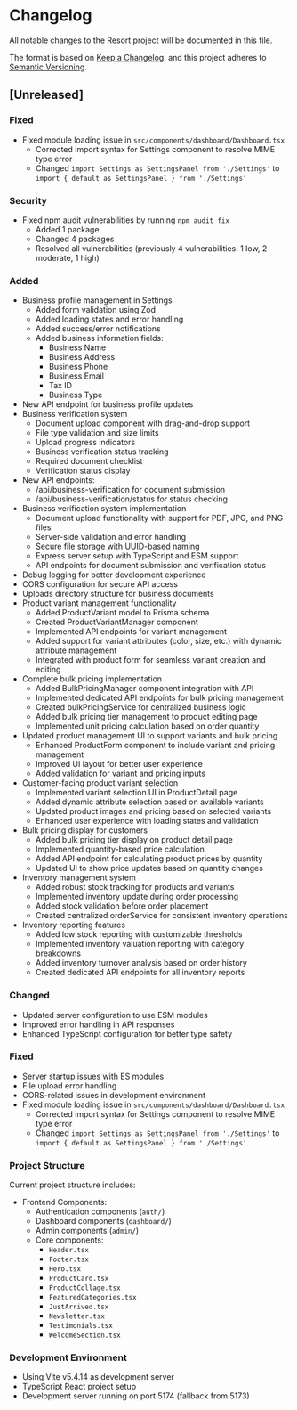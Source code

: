 # Changelog

All notable changes to the Resort project will be documented in this file.

The format is based on [Keep a Changelog](https://keepachangelog.com/en/1.0.0/),
and this project adheres to [Semantic Versioning](https://semver.org/spec/v2.0.0.html).

## [Unreleased]

### Fixed
- Fixed module loading issue in `src/components/dashboard/Dashboard.tsx`
  - Corrected import syntax for Settings component to resolve MIME type error
  - Changed `import Settings as SettingsPanel from './Settings'` to `import { default as SettingsPanel } from './Settings'`

### Security
- Fixed npm audit vulnerabilities by running `npm audit fix`
  - Added 1 package
  - Changed 4 packages
  - Resolved all vulnerabilities (previously 4 vulnerabilities: 1 low, 2 moderate, 1 high)

### Added
- Business profile management in Settings
  - Added form validation using Zod
  - Added loading states and error handling
  - Added success/error notifications
  - Added business information fields:
    - Business Name
    - Business Address
    - Business Phone
    - Business Email
    - Tax ID
    - Business Type
- New API endpoint for business profile updates
- Business verification system
  - Document upload component with drag-and-drop support
  - File type validation and size limits
  - Upload progress indicators
  - Business verification status tracking
  - Required document checklist
  - Verification status display
- New API endpoints:
  - /api/business-verification for document submission
  - /api/business-verification/status for status checking
- Business verification system implementation
  - Document upload functionality with support for PDF, JPG, and PNG files
  - Server-side validation and error handling
  - Secure file storage with UUID-based naming
  - Express server setup with TypeScript and ESM support
  - API endpoints for document submission and verification status
- Debug logging for better development experience
- CORS configuration for secure API access
- Uploads directory structure for business documents
- Product variant management functionality
  - Added ProductVariant model to Prisma schema
  - Created ProductVariantManager component
  - Implemented API endpoints for variant management
  - Added support for variant attributes (color, size, etc.) with dynamic attribute management
  - Integrated with product form for seamless variant creation and editing
- Complete bulk pricing implementation
  - Added BulkPricingManager component integration with API
  - Implemented dedicated API endpoints for bulk pricing management
  - Created bulkPricingService for centralized business logic
  - Added bulk pricing tier management to product editing page
  - Implemented unit pricing calculation based on order quantity
- Updated product management UI to support variants and bulk pricing
  - Enhanced ProductForm component to include variant and pricing management
  - Improved UI layout for better user experience
  - Added validation for variant and pricing inputs
- Customer-facing product variant selection
  - Implemented variant selection UI in ProductDetail page
  - Added dynamic attribute selection based on available variants
  - Updated product images and pricing based on selected variants
  - Enhanced user experience with loading states and validation
- Bulk pricing display for customers
  - Added bulk pricing tier display on product detail page
  - Implemented quantity-based price calculation 
  - Added API endpoint for calculating product prices by quantity
  - Updated UI to show price updates based on quantity changes
- Inventory management system
  - Added robust stock tracking for products and variants
  - Implemented inventory update during order processing
  - Added stock validation before order placement
  - Created centralized orderService for consistent inventory operations
- Inventory reporting features
  - Added low stock reporting with customizable thresholds
  - Implemented inventory valuation reporting with category breakdowns
  - Added inventory turnover analysis based on order history
  - Created dedicated API endpoints for all inventory reports

### Changed
- Updated server configuration to use ESM modules
- Improved error handling in API responses
- Enhanced TypeScript configuration for better type safety

### Fixed
- Server startup issues with ES modules
- File upload error handling
- CORS-related issues in development environment
- Fixed module loading issue in `src/components/dashboard/Dashboard.tsx`
  - Corrected import syntax for Settings component to resolve MIME type error
  - Changed `import Settings as SettingsPanel from './Settings'` to `import { default as SettingsPanel } from './Settings'`

### Project Structure
Current project structure includes:
- Frontend Components:
  - Authentication components (`auth/`)
  - Dashboard components (`dashboard/`)
  - Admin components (`admin/`)
  - Core components:
    - `Header.tsx`
    - `Footer.tsx`
    - `Hero.tsx`
    - `ProductCard.tsx`
    - `ProductCollage.tsx`
    - `FeaturedCategories.tsx`
    - `JustArrived.tsx`
    - `Newsletter.tsx`
    - `Testimonials.tsx`
    - `WelcomeSection.tsx`

### Development Environment
- Using Vite v5.4.14 as development server
- TypeScript React project setup
- Development server running on port 5174 (fallback from 5173)
